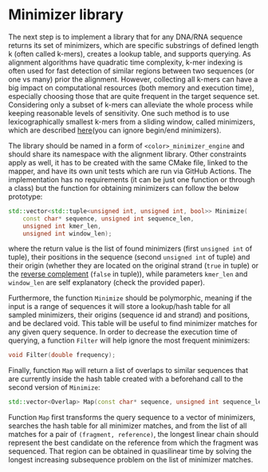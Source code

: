 # Minimizer library

The next step is to implement a library that for any DNA/RNA sequence returns its set of minimizers, which are specific substrings of defined length k (often called k-mers), creates a lookup table, and supports querying. As alignment algorithms have quadratic time complexity, k-mer indexing is often used for fast detection of similar regions between two sequences (or one vs many) prior the alignment. However, collecting all k-mers can have a big impact on computational resources (both memory and execution time), especially choosing those that are quite frequent in the target sequence set. Considering only a subset of k-mers can alleviate the whole process while keeping reasonable levels of sensitivity. One such method is to use lexicographically smallest k-mers from a sliding window, called minimizers, which are described [here](https://academic.oup.com/bioinformatics/article/20/18/3363/202143)(you can ignore begin/end minimizers).

The library should be named in a form of `<color>_minimizer_engine` and should share its namespace with the alignment library. Other constraints apply as well, it has to be created with the same CMake file, linked to the mapper, and have its own unit tests which are run via GitHub Actions. The implementation has no requirements (it can be just one function or through a class) but the function for obtaining minimizers can follow the below prototype:

```cpp
std::vector<std::tuple<unsigned int, unsigned int, bool>> Minimize(
    const char* sequence, unsigned int sequence_len,
    unsigned int kmer_len,
    unsigned int window_len);
```

where the return value is the list of found minimizers (first `unsigned int` of tuple), their positions in the sequence (second `unsigned int` of tuple) and their origin (whether they are located on the original strand (`true` in tuple) or the [reverse complement](https://en.wikipedia.org/wiki/Complementarity_(molecular_biology)) (`false` in tuple)), while parameters `kmer_len` and `window_len` are self explanatory (check the provided paper).

Furthermore, the function `Minimize` should be polymorphic, meaning if the input is a range of sequences it will store a lookup/hash table for all sampled minimizers, their origins (sequence id and strand) and positions, and be declared void. This table will be useful to find minimizer matches for any given query sequence. In order to decrease the execution time of querying, a function `Filter` will help ignore the most frequent minimizers:

```cpp
void Filter(double frequency);
```

Finally, function `Map` will return a list of overlaps to similar sequences that are currently inside the hash table created with a beforehand call to the second version of `Minimize`:

```cpp
std::vector<Overlap> Map(const char* sequence, unsigned int sequence_len);
```

Function `Map` first transforms the query sequence to a vector of minimizers, searches the hash table for all minimizer matches, and from the list of all matches for a pair of `(fragment, reference)`, the longest linear chain should represent the best candidate on the reference from which the fragment was sequenced. That region can be obtained in quasilinear time by solving the longest increasing subsequence problem on the list of minimizer matches.
